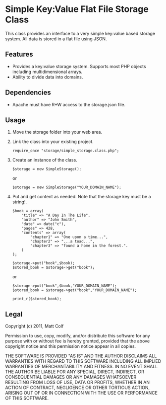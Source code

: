 ﻿Simple Key:Value Flat File Storage Class
========================================

This class provides an interface to a very simple key:value based storage system. All data is 
stored in a flat file using JSON.

Features
--------

- Provides a key:value storage system. Supports most PHP objects including multidimensional arrays.
- Ability to divide data into domains.

Dependencies
------------

- Apache must have R+W access to the storage.json file.

Usage
-----

1. Move the storage folder into your web area.
2. Link the class into your existing project.

	```
	require_once "storage/simple_storage.class.php";
	```

3. Create an instance of the class.

	```
	$storage = new SimpleStorage();
	```
	
	or
	
	```
	$storage = new SimpleStorage("YOUR_DOMAIN_NAME");
	```

4. Put and get content as needed. Note that the storage key must be a string!.

	```
	$book = array(														
		"title" => "A Day In The Life",									
		"author" => "John Smith",										
		"date" => date("c"),											
		"pages" => 428,												
		"contents" => array(
			"chapter1" => "One upon a time...",
			"chapter2" => "...a toad...",
			"chapter3" => "found a home in the forest.".
		)
	);
	```
	
	```
	$storage->put("book",$book);
	$stored_book = $storage->get("book");
	```
	
	or
	
	```
	$storage->put("book",$book,"YOUR_DOMAIN_NAME");
	$stored_book = $storage->get("book","YOUR_DOMAIN_NAME");
	```
	
	```
	print_r($stored_book);
	```

Legal
-----

Copyright (c) 2011, Matt Colf

Permission to use, copy, modify, and/or distribute this software for any
purpose with or without fee is hereby granted, provided that the above
copyright notice and this permission notice appear in all copies.

THE SOFTWARE IS PROVIDED "AS IS" AND THE AUTHOR DISCLAIMS ALL WARRANTIES
WITH REGARD TO THIS SOFTWARE INCLUDING ALL IMPLIED WARRANTIES OF
MERCHANTABILITY AND FITNESS. IN NO EVENT SHALL THE AUTHOR BE LIABLE FOR
ANY SPECIAL, DIRECT, INDIRECT, OR CONSEQUENTIAL DAMAGES OR ANY DAMAGES
WHATSOEVER RESULTING FROM LOSS OF USE, DATA OR PROFITS, WHETHER IN AN
ACTION OF CONTRACT, NEGLIGENCE OR OTHER TORTIOUS ACTION, ARISING OUT OF
OR IN CONNECTION WITH THE USE OR PERFORMANCE OF THIS SOFTWARE.